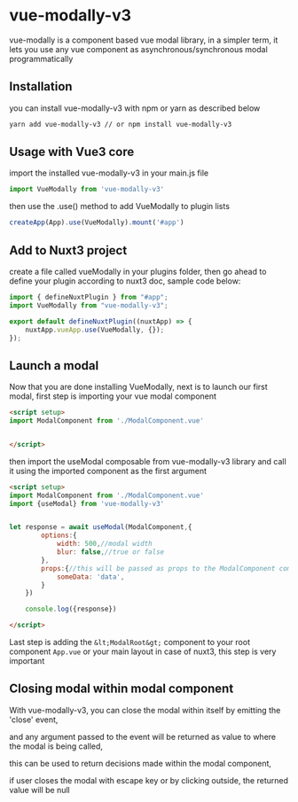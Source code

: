 # vue-modally-v3
vue-modally is a component based vue modal library, in a simpler term, it lets you use any vue component as asynchronous/synchronous modal programmatically

## Installation

you can install vue-modally-v3 with npm or yarn as described below

```bash
yarn add vue-modally-v3 // or npm install vue-modally-v3
```

## Usage with Vue3 core

import the installed vue-modally-v3 in your main.js file

```javascript
import VueModally from 'vue-modally-v3'
```

then use the .use() method to add VueModally to plugin lists

```javascript
createApp(App).use(VueModally).mount('#app')
```


## Add to Nuxt3 project

create a file called vueModally in your plugins folder, then go ahead to define your plugin according to nuxt3 doc, sample code below:

```javascript
import { defineNuxtPlugin } from "#app";
import VueModally from "vue-modally-v3";

export default defineNuxtPlugin((nuxtApp) => {
    nuxtApp.vueApp.use(VueModally, {});
});
```

## Launch a modal

Now that you are done installing VueModally, next is to launch our first modal, first step is importing your vue modal component

```html
<script setup>
import ModalComponent from './ModalComponent.vue'


</script>
```

then import the useModal composable from vue-modally-v3 library and call it using the imported component as the first argument

```html
<script setup>
import ModalComponent from './ModalComponent.vue'
import {useModal} from 'vue-modally-v3'


let response = await useModal(ModalComponent,{
        options:{
            width: 500,//modal width
            blur: false,//true or false
        },
        props:{//this will be passed as props to the ModalComponent compoent
            someData: 'data',
        }
    })

    console.log({response})

</script>
```

Last step is adding the `&lt;ModalRoot&gt;` component to your root component `App.vue` or your main layout in case of nuxt3, this step is very important

## Closing modal within modal component

With vue-modally-v3, you can close the modal within itself by emitting the 'close' event, 

and any argument passed to the event will be returned as value to where the modal is being called, 

this can be used to return decisions made within the modal component, 

if user closes the modal with escape key or by clicking outside, the returned value will be null
